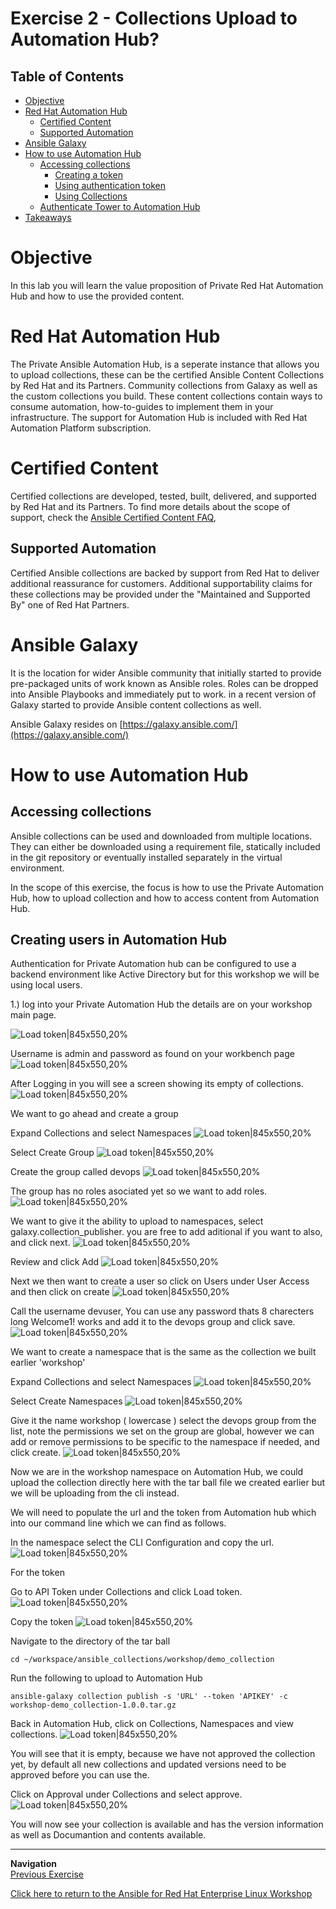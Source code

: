 # Exercise 2 - Collections Upload to Automation Hub?

## Table of Contents

- [Objective](#objective)
- [Red Hat Automation Hub](#red-hat-automation-hub)
    - [Certified Content](#certified-content)
    - [Supported Automation](#supported-automation)
- [Ansible Galaxy](#ansible-galaxy)
- [How to use Automation Hub](#how-to-use-automation-hub)
    - [Accessing collections](#accessing-collections)
       - [Creating a token](#creating-a-token)
       - [Using authentication token](#using-authentication-token)
       - [Using Collections](#using-collections)
    - [Authenticate Tower to Automation Hub](#authenticate-tower-to-automation-hub)
- [Takeaways](#takeaways)

# Objective

In this lab you will learn the value proposition of Private Red Hat Automation Hub and how to use the provided content.

# Red Hat Automation Hub

The Private Ansible Automation Hub, is a seperate instance that allows you to upload collections, these can be the certified Ansible Content Collections by Red Hat and its Partners. Community collections from Galaxy as well as the custom collections you build.
These content collections contain ways to consume automation, how-to-guides to implement them in your infrastructure. The support for Automation Hub is included with Red Hat Automation Platform subscription.

# Certified Content

Certified collections are developed, tested, built, delivered, and supported by Red Hat and its Partners. To find more details about the scope of support, check the [Ansible Certified Content FAQ](https://access.redhat.com/articles/4916901),

## Supported Automation

Certified Ansible collections are backed by support from Red Hat to deliver additional reassurance for customers. Additional supportability claims for these collections may be provided under the "Maintained and Supported By" one of Red Hat Partners.

# Ansible Galaxy

It is the location for wider Ansible community that initially started to provide pre-packaged units of work known as Ansible roles. Roles can be dropped into Ansible Playbooks and immediately put to work. in a recent version of Galaxy started to provide Ansible content collections as well.

Ansible Galaxy resides on [https://galaxy.ansible.com/](https://galaxy.ansible.com/)

# How to use Automation Hub

## Accessing collections

Ansible collections can be used and downloaded from multiple locations. They can either be downloaded using a requirement file, statically included in the git repository or eventually installed separately in the virtual environment.

In the scope of this exercise, the focus is how to use the Private Automation Hub, how to upload collection and how to access content from Automation Hub.

## Creating users in Automation Hub

Authentication for Private Automation hub can be configured to use a backend environment like Active Directory but for this workshop we will be using local users.

1.) log into your Private Automation Hub the details are on your workshop main page.

   ![Load token|845x550,20%](screenshots/workbench.png)

Username is admin and password as found on your workbench page
   ![Load token|845x550,20%](screenshots/autohub_default.png)

After Logging in you will see a screen showing its empty of collections.
   ![Load token|845x550,20%](screenshots/autohub_default.png)

We want to go ahead and create a group

Expand Collections and select Namespaces
   ![Load token|845x550,20%](screenshots/create_group1.png)

Select Create Group
   ![Load token|845x550,20%](screenshots/create_group2.png)

Create the group called devops
   ![Load token|845x550,20%](screenshots/create_group3.png)

The group has no roles asociated yet so we want to add roles.
   ![Load token|845x550,20%](screenshots/add_roles.png)

We want to give it the ability to upload to namespaces, select galaxy.collection_publisher. you are free to add aditional if you want to also, and click next.
   ![Load token|845x550,20%](screenshots/role_select.png)

Review and click Add
   ![Load token|845x550,20%](screenshots/role_select2.png)
   
Next we then want to create a user so click on Users under User Access and then click on create
   ![Load token|845x550,20%](screenshots/create_user1.png)

Call the username devuser, You can use any password thats 8 charecters long Welcome1! works and add it to the devops group and click save.
   ![Load token|845x550,20%](screenshots/create_user2.png)

We want to create a namespace that is the same as the collection we built earlier 'workshop'

Expand Collections and select Namespaces
   ![Load token|845x550,20%](screenshots/create_namespace1.png)

Select Create Namespaces
   ![Load token|845x550,20%](screenshots/create_namespace2.png)

Give it the name workshop ( lowercase ) select the devops group from the list, note the permissions we set on the group are global, however we can add or remove permissions to be specific to the namespace if needed, and click create.
   ![Load token|845x550,20%](screenshots/create_namespace3.png)

Now we are in the workshop namespace on Automation Hub, we could upload the collection directly here with the tar ball file we created earlier but we will be uploading from the cli instead.

We will need to populate the url and the token from Automation hub which into our command line which we can find as follows.


In the namespace select the CLI Configuration and copy the url.
   ![Load token|845x550,20%](screenshots/upload_collection1.png)

For the token

Go to API Token under Collections and click Load token.
   ![Load token|845x550,20%](screenshots/upload_collection2.png)

Copy the token
   ![Load token|845x550,20%](screenshots/upload_collection3.png)

Navigate to the directory of the tar ball
```
cd ~/workspace/ansible_collections/workshop/demo_collection
```
Run the following to upload to Automation Hub

```
ansible-galaxy collection publish -s 'URL' --token 'APIKEY' -c workshop-demo_collection-1.0.0.tar.gz
```

Back in Automation Hub, click on Collections, Namespaces and view collections. 
   ![Load token|845x550,20%](screenshots/check_collection.png)

You will see that it is empty, because we have not approved the collection yet, by default all new collections and updated versions need to be approved before you can use the.

Click on Approval under Collections and select approve.
   ![Load token|845x550,20%](screenshots/approve_collection.png)

You will now see your collection is available and has the version information as well as Documantion and contents available.


----
**Navigation**
<br>
[Previous Exercise](../4-collections-from-tower/)

[Click here to return to the Ansible for Red Hat Enterprise Linux Workshop](../README.md)
